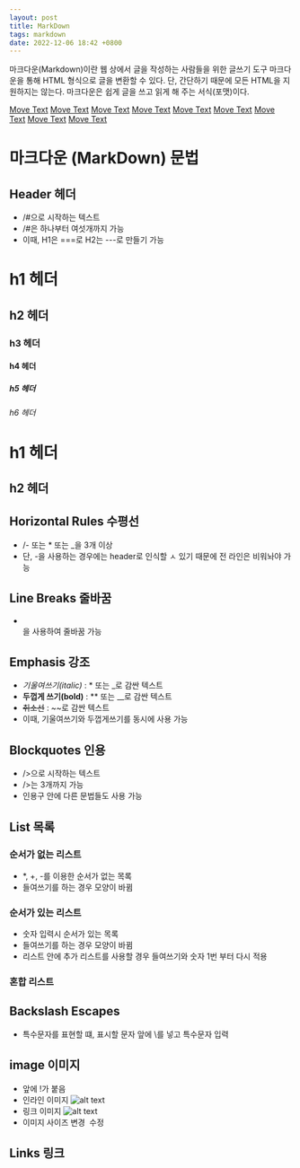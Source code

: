 ```yaml
---
layout: post
title: MarkDown
tags: markdown
date: 2022-12-06 18:42 +0800
---
```


마크다운(Markdown)이란 웹 상에서 글을 작성하는 사람들을 위한 글쓰기 도구
마크다운을 통해 HTML 형식으로 글을 변환할 수 있다.
단, 간단하기 때문에 모든 HTML을 지원하지는 않는다. 
마크다운은 쉽게 글을 쓰고 읽게 해 주는 서식(포맷)이다.

[Move Text](#header-헤더)
[Move Text](#horizontal-rules-수평선)
[Move Text](#line-breaks-줄바꿈)
[Move Text](#emphasis-강조)
[Move Text](#blockquotes-인용)
[Move Text](#list-목록)
[Move Text](#backslash-escapes)
[Move Text](#image-이미지)
[Move Text](#links-링크)

# 마크다운 (MarkDown) 문법
## Header 헤더
- /#으로 시작하는 텍스트
- /#은 하나부터 여섯개까지 가능
- 이때, H1은 ===로 H2는 ---로 만들기 가능

# h1 헤더
## h2 헤더
### h3 헤더
#### h4 헤더
##### h5 헤더
###### h6 헤더

h1 헤더
===
h2 헤더
---

## Horizontal Rules 수평선
- /- 또는 * 또는 _을 3개 이상
- 단, -을 사용하는 경우에는 header로 인식할 ㅅ 있기 때문에 전 라인은 비워놔야 가능 

## Line Breaks 줄바꿈
- <br>을 사용하여 줄바꿈 가능

## Emphasis 강조
- *기울여쓰기(italic)* : * 또는 _로 감싼 텍스트
- **두껍게 쓰기(bold)** : ** 또는 __로 감싼 텍스트
- ~~취소선~~ : ~~로 감싼 텍스트
- 이때, 기울여쓰기와 두껍게쓰기를 동시에 사용 가능

## Blockquotes 인용
- />으로 시작하는 텍스트
- />는 3개까지 가능
- 인용구 안에 다른 문법들도 사용 가능

## List 목록
### 순서가 없는 리스트
- *, +, -를 이용한 순서가 없는 목록
- 들여쓰기를 하는 경우 모양이 바뀜
### 순서가 있는 리스트
- 숫자 입력시 순서가 있는 목록
- 들여쓰기를 하는 경우 모양이 바뀜
- 리스트 안에 추가 리스트를 사용할 경우 들여쓰기와 숫자 1번 부터 다시 적용
### 혼합 리스트

## Backslash Escapes 
- 특수문자를 표현할 떄, 표시할 문자 앞에 \를 넣고 특수문자 입력

## image 이미지
- 앞에 !가 붙음
- 인라인 이미지 ![alt text](/test.png)
- 링크 이미지 ![alt text](image_URL)
- 이미지 사이즈 변경 <img width="OOOpx" height="OOOpx"></img> 수정

## Links 링크
